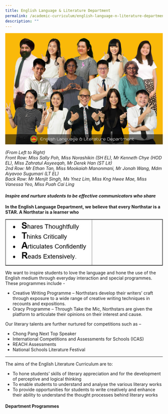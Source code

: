 ```yaml
---
title: English Language & Literature Department
permalink: /academic-curriculum/english-language-n-literature-department/
description: ""
---
```

<img src="/images/eng1.jpeg">
<p><em>(From Left to Right)<br /></em><em>Front Row:</em><em>&nbsp;Miss Sally Poh, Miss Norashikin (SH EL), Mr Kenneth Chye (HOD EL), Miss Zahratul Asyeeqah, Mr Derek Han (ST Lit)<br /></em><em>2</em><em>nd</em><em>&nbsp;Row:</em><em>&nbsp;Mr Ethan Tan, Miss Mookaiah Manonmani, Mr Jonah Wang, Mdm Aiyavoo Sugumari (LT EL)<br /></em><em>Back Row:</em><em>&nbsp;Mr Menjit Singh, Ms Ynez Lim, Miss Kng Hwee Mae, Miss Vanessa Yeo, Miss Puah Cai Ling</em></p>
<h4><strong><em>Inspire and nurture students to be effective communicators who share&nbsp;</em></strong></h4>
<p><strong>In the English Language Department, we believe that every Northstar is a STAR. A Northstar is a learner who&nbsp;</strong></p>
<table style="border-collapse: collapse; width: 100%;" border="1">
<tbody>
<tr>
<td style="width: 55%;"><img src="/images/eng4.jpg"></td>
<td style="width: 45%;">&nbsp;</td>
</tr>
</tbody>
</table>
<p>We want to inspire students to love the language and hone the use of the English medium through everyday interaction and special programmes. These programmes include -</p>
<ul>
<li>Creative Writing Programme &ndash; Northstars develop their writers&rsquo; craft through exposure to a wide range of creative writing techniques in recounts and expositions.</li>
<li>Oracy Programme &ndash; Through Take the Mic, Northstars are given the platform to articulate their opinions on their interest and cause.&nbsp;</li>
</ul>
<p>Our literary talents are further nurtured for competitions such as &ndash;</p>
<ul>
<li>Chong Pang Next Top Speaker</li>
<li>International Competitions and Assessments for Schools (ICAS)</li>
<li>REACH Assessments</li>
<li>National Schools Literature Festival&nbsp;</li>
</ul>
<hr>
<p>The aims of the English Literature Curriculum are to:</p>
<ul>
<li>To hone students&rsquo; skills of literary appreciation and for the development of perceptive and logical thinking</li>
<li>To enable students to understand and analyse the various literary works</li>
<li>To provide opportunities for students to write creatively and enhance their ability to understand the thought processes behind literary works</li>
</ul>
<h4><strong>Department Programmes</strong></h4>